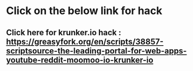 # Click on the below link for hack
## Click here for krunker.io hack : https://greasyfork.org/en/scripts/38857-scriptsource-the-leading-portal-for-web-apps-youtube-reddit-moomoo-io-krunker-io
